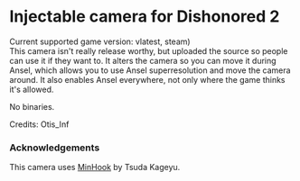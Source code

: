 Injectable camera for Dishonored 2
============================

Current supported game version: vlatest, steam)  
This camera isn't really release worthy, but uploaded the source so people can use it if they want to.
It alters the camera so you can move it during Ansel, which allows you to use Ansel superresolution and
move the camera around. It also enables Ansel everywhere, not only where the game thinks it's allowed. 

No binaries.

Credits: Otis_Inf  

### Acknowledgements
This camera uses [MinHook](https://github.com/TsudaKageyu/minhook) by Tsuda Kageyu.
